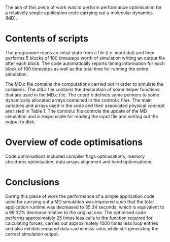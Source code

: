 The aim of this piece of work  was to perform performance optimisation for a relatively
simple application code carrying out a molecular dynamics (MD).

# Contents of scripts

The programme reads an initial state from a file (i.e. input.dat) and then performs
5 blocks of 100 timesteps worth of simulation writing an output file after each block.
The code automatically reports timing information for each block of 100 timesteps
as well as the total time for running the entire simulation.

The MD.c file contains the computations carried out in order to simulate the collisions.
The util.c file contains the declaration of some helper functions that are used
in the MD.c file. The coord.h defines some pointers to some dynamically allocated
arrays contained in the control.c files. The main variables and arrays used in the
code and their associated physical concept are listed in Table 1. The control.c file
controls the update of the MD simulation and is responsible for reading the input
file and writing out the output to disk.

# Overview of code optimisations

Code optimisations included compiler flags optimisations, memory structures optimisation, 
data arrays alignment and hand optimisations.

# Conclusions
During this piece of work the performance of a simple application code used for carrying
out a MD simulation was improved such that the total application runtime was
decreased to 35.34 seconds, which is equivalent to a 99.32% decrease relative to the
original one. The optimised code performs approximately 25 times less calls to the
function required for calculating forces, carries out approximately 1000 times less
loop entries and also exhibits reduced data cache miss rates while still generating the
correct simulation output.